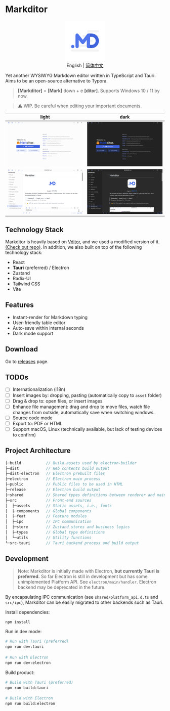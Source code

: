 # Markditor

<p align="center" style="margin-bottom:10px">
  <img src="./assets/logo.png" width="128px" />
  <br>
  English | <a href="./README.zh-CN.md">简体中文</a>
</p>

Yet another WYSIWYG Markdown editor written in TypeScript and Tauri. Aims to be an open-source alternative to Typora. 

> **[Markditor]** = **[Mark]** down + e **[ditor]**.
> Supports Windows 10 / 11 by now.

> ⚠️ WIP. Be careful when editing your important documents.


| light                                      | dark                                      |
| ------------------------------------------ | ----------------------------------------- |
| ![pic-light-0.png](assets/pic-light-0.png) | ![pic-dark-0.png](assets/pic-dark-0.png)  |
| ![pic-light-0.png](assets/pic-light-1.png) | ![pic-light-0.png](assets/pic-dark-1.png) |

## Technology Stack

Markditor is heavily based on [Vditor](https://github.com/Vanessa219/vditor), and we used a modified version of it. [(Check out repo)](https://github.com/greyovo/vditor). In addition, we also built on top of the following technology stack:

- React
- **Tauri** (preferred) / Electron
- Zustand
- Radix-UI
- Tailwind CSS
- Vite

## Features

- Instant-render for Markdown typing
- User-friendly table editor
- Auto-save within internal seconds
- Dark mode support

## Download

Go to [releases](https://github.com/greyovo/MarkditorApp/releases) page.

## TODOs

- [ ]  Internationalization (i18n)
- [ ]  Insert images by: dropping, pasting (automatically copy to `asset` folder)
- [ ]  Drag & drop to: open files, or insert images
- [ ]  Enhance file management: drag and drop to move files, watch file changes from outside, automatically save when switching windows.
- [ ]  Source code mode
- [ ]  Export to: PDF or HTML
- [ ]  Support macOS, Linux (technically available, but lack of testing devices to confirm)

## Project Architecture

```js
├─build           // Build assets used by electron-builder
├─dist            // Web contents build output
├─dist-electron   // Electron prebuilt files
├─electron        // Electron main process
├─public          // Public files to be used in HTML
├─release         // Electron build output
├─shared          // Shared types definitions between renderer and main processes
├─src             // Front-end sources
│  ├─assets       // Static assets, i.e., fonts
│  ├─components   // Global components
│  ├─feat         // Feature modules
│  ├─ipc          // IPC communication
│  ├─store        // Zustand stores and business logics
│  ├─types        // Global type definitions
│  └─utils        // Utility functions
└─src-tauri       // Tauri backend process and build output
```

## Development

> Note: Markditor is initially made with Electron, **but currently Tauri is preferred.** So far Electron is still in development but has some unimplemented Platform API. See `electron/main/handler`. Electron backend may be deprecated in the future.

By encapsulating IPC communication (see `shared/platform_api.d.ts` and `src/ipc`), Markditor can be easily migrated to other backends such as Tauri.

Install dependencies:

```bash
npm install
```

Run in dev mode:

```bash
# Run with Tauri (preferred)
npm run dev:tauri

# Run with Electron
npm run dev:electron
```

Build product:

```bash
# Build with Tauri (preferred)
npm run build:tauri

# Build with Electron
npm run build:electron
```
